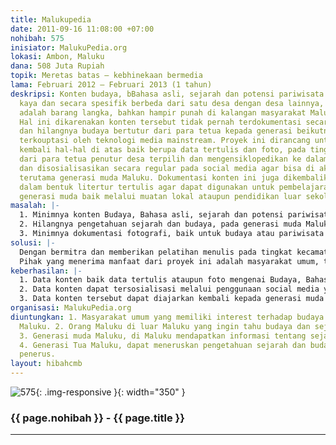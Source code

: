 ```yaml
---
title: Malukupedia
date: 2011-09-16 11:08:00 +07:00
nohibah: 575
inisiator: MalukuPedia.org
lokasi: Ambon, Maluku
dana: 508 Juta Rupiah
topik: Meretas batas – kebhinekaan bermedia
lama: Februari 2012 – Februari 2013 (1 tahun)
deskripsi: Konten budaya, bBahasa asli, sejarah dan potensi pariwisata Maluku begitu
  kaya dan secara spesifik berbeda dari satu desa dengan desa lainnya, konten tersebut
  adalah barang langka, bahkan hampir punah di kalangan masyarakat Maluku sendiri.
  Hal ini dikarenakan konten tersebut tidak pernah terdokumentasi secara tertulis
  dan hilangnya budaya bertutur dari para tetua kepada generasi beikutnya yg telah
  terkouptasi oleh teknologi media mainstream. Proyek ini dirancang untuk mendata
  kembali hal-hal di atas baik berupa data tertulis dan foto, pada tingkat kecamatan
  dari para tetua penutur desa terpilih dan mengensiklopedikan ke dalam media online,
  dan disosialisasikan secara regular pada social media agar bisa di akses siapa saja
  terutama generasi muda Maluku. Dokumentasi konten ini juga dikembalikan kepada desa
  dalam bentuk litertur tertulis agar dapat digunakan untuk pembelajaran kembali kepada
  generasi muda baik melalui muatan lokal ataupun pendidikan luar sekolah.
masalah: |-
  1. Minimnya konten Budaya, Bahasa asli, sejarah dan potensi pariwisata Maluku baik dalam buku atau media online.
  2. Hilangnya pengetahuan sejarah dan budaya, pada generasi muda Maluku.
  3. Minimnya dokumentasi fotografi, baik untuk budaya atau pariwisata desa-desa.
solusi: |-
  Dengan bermitra dan memberikan pelatihan menulis pada tingkat kecamatan kepada guru atau pemuda, yang kemudian menuliskan konten Budaya, Bahasa asli, sejarah dan potensi pariwisata Maluku dari satu, dua desa terpilih di kecamatannya dan melakukan dokumentasi fotografi dari desa tersebut. Data konten kemudian diensiklopedikan dengan baik dalam website, dan secara regular disosialisasikan melalui social media. Dokumentasi konten juga dikembalikan kepada desa dalam bentuk literatur tertulis agar dapat diajarkan kembali pada generasi muda melalui muatan lokal atau pendidikan luar sekolah. Dengan demikian budaya asli dapat dipreservasikan, dan dapat menjembatani hilangnya budaya bertutur para tetua penutur kepada generasi muda.
  Pihak yang menerima manfaat dari proyek ini adalah masyarakat umum, terutama di Maluku.
keberhasilan: |-
  1. Data konten baik data tertulis ataupun foto mengenai Budaya, Bahasa asli, sejarah dan potensi Pariwisata dari desa-desa Maluku dapat diselamatkan dan terdokumentasikan dengn baik.
  2. Data konten dapat tersosialisasi melalui penggunaan social media yang notabene penggunanya generasi muda.
  3. Data konten tersebut dapat diajarkan kembali kepada generasi muda melalui muatan lokal atau pendidikan luar sekolah.
organisasi: MalukuPedia.org
diuntungkan: 1. Masyarakat umum yang memiliki interest terhadap budaya dan sejarah
  Maluku. 2. Orang Maluku di luar Maluku yang ingin tahu budaya dan sejarah asalnya.
  3. Generasi muda Maluku, di Maluku mendapatkan informasi tentang sejarah dan budaya.
  4. Generasi Tua Maluku, dapat meneruskan pengetahuan sejarah dan budaya kepada generasi
  penerus.
layout: hibahcmb
---
```


![575](/static/img/hibahcmb/575.png){: .img-responsive }{: width="350" }

### {{ page.nohibah }} - {{ page.title }}

---
